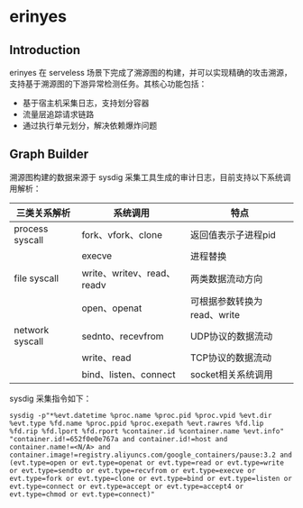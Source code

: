# erinyes

## Introduction

erinyes 在 serveless 场景下完成了溯源图的构建，并可以实现精确的攻击溯源，支持基于溯源图的下游异常检测任务。其核心功能包括：
- 基于宿主机采集日志，支持划分容器
- 流量层追踪请求链路
- 通过执行单元划分，解决依赖爆炸问题

## Graph Builder

溯源图构建的数据来源于 sysdig 采集工具生成的审计日志，目前支持以下系统调用解析：

| 三类关系解析     | 系统调用                   | 特点                        |
| ---------------- | -------------------------- | --------------------------- |
| process  syscall | fork、vfork、clone         | 返回值表示子进程pid         |
|                  | execve                     | 进程替换                    |
| file  syscall    | write、writev、read、readv | 两类数据流动方向            |
|                  | open、openat               | 可根据参数转换为read、write |
| network  syscall | sednto、recevfrom          | UDP协议的数据流动           |
|                  | write、read                | TCP协议的数据流动           |
|                  | bind、listen、connect      | socket相关系统调用          |

sysdig 采集指令如下：

```shell
sysdig -p"*%evt.datetime %proc.name %proc.pid %proc.vpid %evt.dir %evt.type %fd.name %proc.ppid %proc.exepath %evt.rawres %fd.lip %fd.rip %fd.lport %fd.rport %container.id %container.name %evt.info" "container.id!=652f0e0e767a and container.id!=host and container.name!=<N/A> and container.image!=registry.aliyuncs.com/google_containers/pause:3.2 and (evt.type=open or evt.type=openat or evt.type=read or evt.type=write or evt.type=sendto or evt.type=recvfrom or evt.type=execve or evt.type=fork or evt.type=clone or evt.type=bind or evt.type=listen or evt.type=connect or evt.type=accept or evt.type=accept4 or evt.type=chmod or evt.type=connect)"
```

